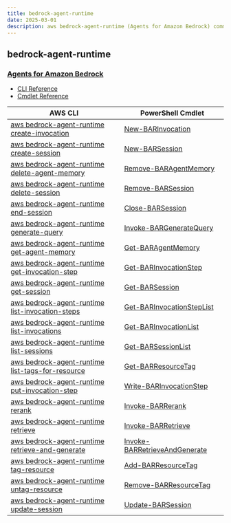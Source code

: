 ```yaml
---
title: bedrock-agent-runtime
date: 2025-03-01
description: aws bedrock-agent-runtime (Agents for Amazon Bedrock) command/cmdlet list.
---
```


## bedrock-agent-runtime

### [Agents for Amazon Bedrock](https://aws.amazon.com/bedrock/agents/)

* [CLI Reference](https://awscli.amazonaws.com/v2/documentation/api/latest/reference/bedrock-agent-runtime/index.html)
* [Cmdlet Reference](https://docs.aws.amazon.com/powershell/latest/reference/items/BedrockAgentRuntime_cmdlets.html)

|AWS CLI|PowerShell Cmdlet|
|----|----|
|[aws bedrock-agent-runtime create-invocation](https://awscli.amazonaws.com/v2/documentation/api/latest/reference/bedrock-agent-runtime/create-invocation.html)|[New-BARInvocation](https://docs.aws.amazon.com/powershell/latest/reference/items/New-BARInvocation.html)|
|[aws bedrock-agent-runtime create-session](https://awscli.amazonaws.com/v2/documentation/api/latest/reference/bedrock-agent-runtime/create-session.html)|[New-BARSession](https://docs.aws.amazon.com/powershell/latest/reference/items/New-BARSession.html)|
|[aws bedrock-agent-runtime delete-agent-memory](https://awscli.amazonaws.com/v2/documentation/api/latest/reference/bedrock-agent-runtime/delete-agent-memory.html)|[Remove-BARAgentMemory](https://docs.aws.amazon.com/powershell/latest/reference/items/Remove-BARAgentMemory.html)|
|[aws bedrock-agent-runtime delete-session](https://awscli.amazonaws.com/v2/documentation/api/latest/reference/bedrock-agent-runtime/delete-session.html)|[Remove-BARSession](https://docs.aws.amazon.com/powershell/latest/reference/items/Remove-BARSession.html)|
|[aws bedrock-agent-runtime end-session](https://awscli.amazonaws.com/v2/documentation/api/latest/reference/bedrock-agent-runtime/end-session.html)|[Close-BARSession](https://docs.aws.amazon.com/powershell/latest/reference/items/Close-BARSession.html)|
|[aws bedrock-agent-runtime generate-query](https://awscli.amazonaws.com/v2/documentation/api/latest/reference/bedrock-agent-runtime/generate-query.html)|[Invoke-BARGenerateQuery](https://docs.aws.amazon.com/powershell/latest/reference/items/Invoke-BARGenerateQuery.html)|
|[aws bedrock-agent-runtime get-agent-memory](https://awscli.amazonaws.com/v2/documentation/api/latest/reference/bedrock-agent-runtime/get-agent-memory.html)|[Get-BARAgentMemory](https://docs.aws.amazon.com/powershell/latest/reference/items/Get-BARAgentMemory.html)|
|[aws bedrock-agent-runtime get-invocation-step](https://awscli.amazonaws.com/v2/documentation/api/latest/reference/bedrock-agent-runtime/get-invocation-step.html)|[Get-BARInvocationStep](https://docs.aws.amazon.com/powershell/latest/reference/items/Get-BARInvocationStep.html)|
|[aws bedrock-agent-runtime get-session](https://awscli.amazonaws.com/v2/documentation/api/latest/reference/bedrock-agent-runtime/get-session.html)|[Get-BARSession](https://docs.aws.amazon.com/powershell/latest/reference/items/Get-BARSession.html)|
|[aws bedrock-agent-runtime list-invocation-steps](https://awscli.amazonaws.com/v2/documentation/api/latest/reference/bedrock-agent-runtime/list-invocation-steps.html)|[Get-BARInvocationStepList](https://docs.aws.amazon.com/powershell/latest/reference/items/Get-BARInvocationStepList.html)|
|[aws bedrock-agent-runtime list-invocations](https://awscli.amazonaws.com/v2/documentation/api/latest/reference/bedrock-agent-runtime/list-invocations.html)|[Get-BARInvocationList](https://docs.aws.amazon.com/powershell/latest/reference/items/Get-BARInvocationList.html)|
|[aws bedrock-agent-runtime list-sessions](https://awscli.amazonaws.com/v2/documentation/api/latest/reference/bedrock-agent-runtime/list-sessions.html)|[Get-BARSessionList](https://docs.aws.amazon.com/powershell/latest/reference/items/Get-BARSessionList.html)|
|[aws bedrock-agent-runtime list-tags-for-resource](https://awscli.amazonaws.com/v2/documentation/api/latest/reference/bedrock-agent-runtime/list-tags-for-resource.html)|[Get-BARResourceTag](https://docs.aws.amazon.com/powershell/latest/reference/items/Get-BARResourceTag.html)|
|[aws bedrock-agent-runtime put-invocation-step](https://awscli.amazonaws.com/v2/documentation/api/latest/reference/bedrock-agent-runtime/put-invocation-step.html)|[Write-BARInvocationStep](https://docs.aws.amazon.com/powershell/latest/reference/items/Write-BARInvocationStep.html)|
|[aws bedrock-agent-runtime rerank](https://awscli.amazonaws.com/v2/documentation/api/latest/reference/bedrock-agent-runtime/rerank.html)|[Invoke-BARRerank](https://docs.aws.amazon.com/powershell/latest/reference/items/Invoke-BARRerank.html)|
|[aws bedrock-agent-runtime retrieve](https://awscli.amazonaws.com/v2/documentation/api/latest/reference/bedrock-agent-runtime/retrieve.html)|[Invoke-BARRetrieve](https://docs.aws.amazon.com/powershell/latest/reference/items/Invoke-BARRetrieve.html)|
|[aws bedrock-agent-runtime retrieve-and-generate](https://awscli.amazonaws.com/v2/documentation/api/latest/reference/bedrock-agent-runtime/retrieve-and-generate.html)|[Invoke-BARRetrieveAndGenerate](https://docs.aws.amazon.com/powershell/latest/reference/items/Invoke-BARRetrieveAndGenerate.html)|
|[aws bedrock-agent-runtime tag-resource](https://awscli.amazonaws.com/v2/documentation/api/latest/reference/bedrock-agent-runtime/tag-resource.html)|[Add-BARResourceTag](https://docs.aws.amazon.com/powershell/latest/reference/items/Add-BARResourceTag.html)|
|[aws bedrock-agent-runtime untag-resource](https://awscli.amazonaws.com/v2/documentation/api/latest/reference/bedrock-agent-runtime/untag-resource.html)|[Remove-BARResourceTag](https://docs.aws.amazon.com/powershell/latest/reference/items/Remove-BARResourceTag.html)|
|[aws bedrock-agent-runtime update-session](https://awscli.amazonaws.com/v2/documentation/api/latest/reference/bedrock-agent-runtime/update-session.html)|[Update-BARSession](https://docs.aws.amazon.com/powershell/latest/reference/items/Update-BARSession.html)|

